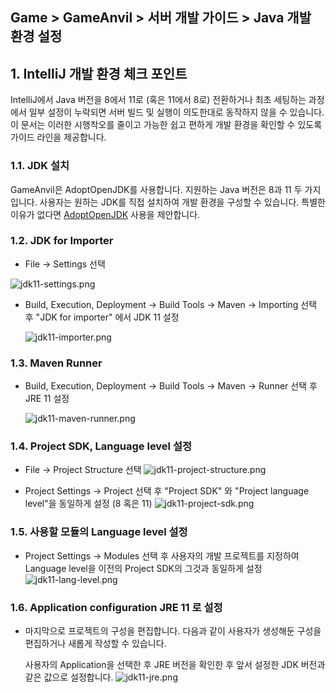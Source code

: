 ## Game > GameAnvil > 서버 개발 가이드 > Java 개발 환경 설정



## 1. IntelliJ 개발 환경 체크 포인트

IntelliJ에서 Java 버전을 8에서 11로 (혹은 11에서 8로) 전환하거나 최초 세팅하는 과정에서 일부 설정이 누락되면 서버 빌드 및 실행이 의도한대로 동작하지 않을 수 있습니다. 이 문서는 이러한 시행착오를 줄이고 가능한 쉽고 편하게 개발 환경을 확인할 수 있도록 가이드 라인을 제공합니다.



### 1.1. JDK 설치

GameAnvil은 AdoptOpenJDK를 사용합니다. 지원하는 Java 버전은 8과 11 두 가지입니다. 사용자는 원하는 JDK를 직접 설치하여 개발 환경을 구성할 수 있습니다. 특별한 이유가 없다면 [AdoptOpenJDK](https://adoptopenjdk.net/) 사용을 제안합니다.



### 1.2. JDK for Importer

- File -> Settings 선택



![jdk11-settings.png](https://static.toastoven.net/prod_gameanvil/images/jdk11-setting.png)



- Build, Execution, Deployment -> Build Tools -> Maven -> Importing 선택 후 "JDK for importer" 에서 JDK 11 설정

  ![jdk11-importer.png](https://static.toastoven.net/prod_gameanvil/images/jdk11-importer.png)

  

### 1.3. Maven Runner

- Build, Execution, Deployment -> Build Tools -> Maven -> Runner 선택 후 JRE 11 설정

  ![jdk11-maven-runner.png](https://static.toastoven.net/prod_gameanvil/images/jdk11-maven-runner.png)

  


### 1.4. Project SDK, Language level 설정

- File -> Project Structure 선택
  ![jdk11-project-structure.png](https://static.toastoven.net/prod_gameanvil/images/jdk11-project-structure.png)


- Project Settings -> Project 선택 후 "Project SDK" 와 "Project language level"을 동일하게 설정 (8 혹은 11)
  ![jdk11-project-sdk.png](https://static.toastoven.net/prod_gameanvil/images/jdk11-project-sdk.png)



### 1.5. 사용할 모듈의 Language level 설정

- Project Settings -> Modules 선택 후 사용자의 개발 프로젝트를 지정하여 Language level을 이전의 Project SDK의 그것과 동일하게 설정
  ![jdk11-lang-level.png](https://static.toastoven.net/prod_gameanvil/images/jdk11-lang-level.png)



### 1.6. Application configuration JRE 11 로 설정

- 마지막으로 프로젝트의 구성을 편집합니다. 다음과 같이 사용자가 생성해둔 구성을 편집하거나 새롭게 작성할 수 있습니다.

  사용자의 Application을 선택한 후 JRE 버전을 확인한 후 앞서 설정한 JDK 버전과 같은 값으로 설정합니다.
  ![jdk11-jre.png](https://static.toastoven.net/prod_gameanvil/images/jdk11-jre.png)

